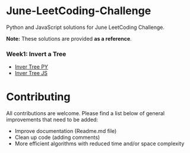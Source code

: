 # June-LeetCoding-Challenge
Python and JavaScript solutions for June LeetCoding Challenge.

**Note:** These solutions are provided **as a reference**.

### Week1: Invert a Tree

- [Inver Tree PY](/day_1/invert_tree.py)
- [Inver Tree JS](/day_1/invert_tree.js) 



# Contributing

All contributions are welcome. Please find a list below of general improvements that need to be added:
- Improve documentation (Readme.md file)
- Clean up code (adding comments)
- More efficient algorithms with reduced time and/or space complexity


